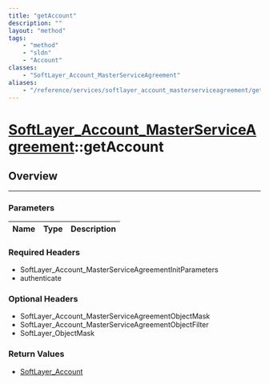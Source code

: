 ```yaml
---
title: "getAccount"
description: ""
layout: "method"
tags:
    - "method"
    - "sldn"
    - "Account"
classes:
    - "SoftLayer_Account_MasterServiceAgreement"
aliases:
    - "/reference/services/softlayer_account_masterserviceagreement/getAccount"
---
```

# [SoftLayer_Account_MasterServiceAgreement](/reference/services/SoftLayer_Account_MasterServiceAgreement)::getAccount





## Overview 


-----

### Parameters 
|Name | Type | Description |
| --- | --- | --- |


### Required Headers
* SoftLayer_Account_MasterServiceAgreementInitParameters
* authenticate


### Optional Headers
* SoftLayer_Account_MasterServiceAgreementObjectMask
* SoftLayer_Account_MasterServiceAgreementObjectFilter
* SoftLayer_ObjectMask

### Return Values
* <a href='/reference/datatypes/SoftLayer_Account'>SoftLayer_Account </a>




